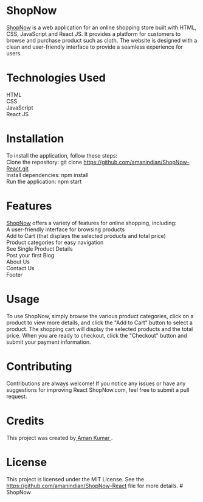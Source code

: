 # ShopNow  
<a href="https://shopnowreact.netlify.app/">ShopNow</a> is a web application for an online shopping store built with HTML, CSS, JavaScript and React JS. It provides a platform for customers to browse and purchase product such as cloth. The website is designed with a clean and user-friendly interface to provide a seamless experience for users.  

# Technologies Used  
HTML  
CSS  
JavaScript  
React JS  

# Installation  
To install the application, follow these steps:  
Clone the repository: git clone https://github.com/amanindian/ShopNow-React.git  
Install dependencies: npm install  
Run the application: npm start


# Features  
<a href="https://shopnowreact.netlify.app/">ShopNow</a> offers a variety of features for online shopping, including:  
A user-friendly interface for browsing products  
Add to Cart (that displays the selected products and total price)   
Product categories for easy navigation  
See Single Product Details   
Post your first Blog   
About Us  
Contact Us  
Footer   


# Usage   
To use ShopNow, simply browse the various product categories, click on a product to view more details, and click the "Add to Cart" button to select a product. The shopping cart will display the selected products and the total price. When you are ready to checkout, click the "Checkout" button and submit your payment information.

# Contributing
Contributions are always welcome! If you notice any issues or have any suggestions for improving React ShopNow.com, feel free to submit a pull request.

# Credits
This project was created by<a href="https://www.linkedin.com/in/amanindian/"> Aman Kumar </a>.

# License
This project is licensed under the MIT License. See the https://github.com/amanindian/ShopNow-React file for more details.
#   S h o p N o w  
 
